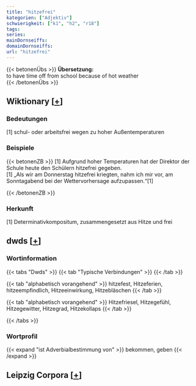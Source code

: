 ```yaml
---
title: "hitzefrei"
kategorien: ["Adjektiv"]
schwierigkeit: ["k1", "h2", "r18"]
tags:
series:
mainDornseiffs:
domainDornseiffs:
url: "hitzefrei"
---
```


{{< betonenÜbs >}}
**Übersetzung:**  
to have time off from school because of hot weather  
{{< /betonenÜbs >}}

## Wiktionary [[+](https://de.wiktionary.org/wiki/hitzefrei)]

### Bedeutungen
[1] schul- oder arbeitsfrei wegen zu hoher Außentemperaturen  

### Beispiele
{{< betonenZB >}}
[1] Aufgrund hoher Temperaturen hat der Direktor der Schule heute den Schülern hitzefrei gegeben.  
[1] „Als wir am Donnerstag hitzefrei kriegten, nahm ich mir vor, am Sonntagabend bei der Wettervorhersage aufzupassen.“[1]  

{{< /betonenZB >}}
### Herkunft
[1] Determinativkompositum, zusammengesetzt aus Hitze und frei  



## dwds [[+](https://www.dwds.de/wb/hitzefrei)]

### Wortinformation
{{< tabs "Dwds" >}}
{{< tab "Typische Verbindungen" >}}
{{< /tab >}}

{{< tab "alphabetisch vorangehend" >}}
hitzefest, Hitzeferien, hitzeempfindlich, Hitzeeinwirkung, Hitzebläschen
{{< /tab >}}

{{< tab "alphabetisch vorangehend" >}}
Hitzefriesel, Hitzegefühl, Hitzegewitter, Hitzegrad, Hitzekollaps
{{< /tab >}}

{{< /tabs >}}

### Wortprofil
{{< expand "ist Adverbialbestimmung von" >}} bekommen, geben {{< /expand >}}

## Leipzig Corpora [[+](https://corpora.uni-leipzig.de/en/res?word=hitzefrei&corpusId=deu_newscrawl-public_2018)]

